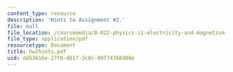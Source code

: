 ```yaml
---
content_type: resource
description: 'Hints to Assignment #2.'
file: null
file_location: /coursemedia/8-022-physics-ii-electricity-and-magnetism-fall-2002/dd53616e27f0d6173c8c99f74768d80e_hw2hints.pdf
file_type: application/pdf
resourcetype: Document
title: hw2hints.pdf
uid: dd53616e-27f0-d617-3c8c-99f74768d80e
---
```

